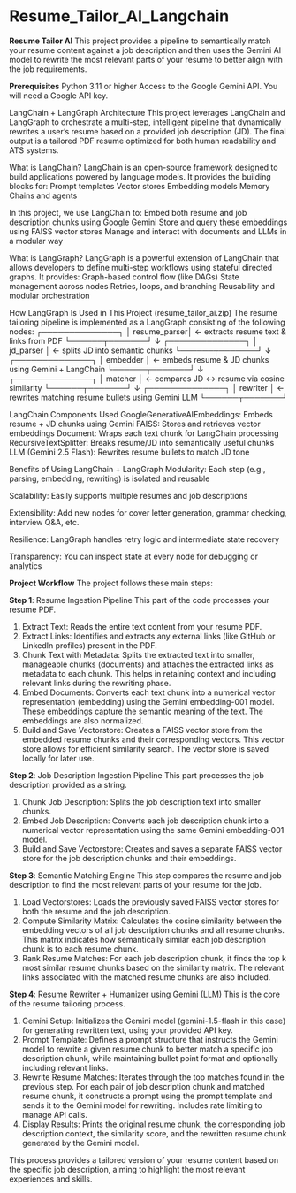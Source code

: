 # Resume_Tailor_AI_Langchain

**Resume Tailor AI**
This project provides a pipeline to semantically match your resume content against a job description and then uses the Gemini AI model to rewrite the most relevant parts of your resume to better align with the job requirements.

**Prerequisites**
  Python 3.11 or higher
  Access to the Google Gemini API. You will need a Google API key.

LangChain + LangGraph Architecture
This project leverages LangChain and LangGraph to orchestrate a multi-step, intelligent pipeline that dynamically rewrites a user’s resume based on a provided job description (JD). The final output is a tailored PDF resume optimized for both human readability and ATS systems.

What is LangChain?
LangChain is an open-source framework designed to build applications powered by language models. It provides the building blocks for:
  Prompt templates
  Vector stores
  Embedding models
  Memory
  Chains and agents

In this project, we use LangChain to:
  Embed both resume and job description chunks using Google Gemini
  Store and query these embeddings using FAISS vector stores
  Manage and interact with documents and LLMs in a modular way

What is LangGraph?
LangGraph is a powerful extension of LangChain that allows developers to define multi-step workflows using stateful directed graphs.
It provides:
  Graph-based control flow (like DAGs)
  State management across nodes
  Retries, loops, and branching
  Reusability and modular orchestration

How LangGraph Is Used in This Project (resume_tailor_ai.zip)
The resume tailoring pipeline is implemented as a LangGraph consisting of the following nodes:
              ┌──────────────┐
              │ resume_parser│ ← extracts resume text & links from PDF
              └──────┬───────┘
                     ↓
              ┌──────────────┐
              │   jd_parser  │ ← splits JD into semantic chunks
              └──────┬───────┘
                     ↓
              ┌──────────────┐
              │   embedder   │ ← embeds resume & JD chunks using Gemini + LangChain
              └──────┬───────┘
                     ↓
              ┌──────────────┐
              │   matcher    │ ← compares JD ↔ resume via cosine similarity
              └──────┬───────┘
                     ↓
              ┌──────────────┐
              │   rewriter   │ ← rewrites matching resume bullets using Gemini LLM
              └──────┬───────┘
                 
LangChain Components Used
GoogleGenerativeAIEmbeddings: Embeds resume + JD chunks using Gemini
FAISS: Stores and retrieves vector embeddings
Document:	Wraps each text chunk for LangChain processing
RecursiveTextSplitter: Breaks resume/JD into semantically useful chunks
LLM (Gemini 2.5 Flash):	Rewrites resume bullets to match JD tone

Benefits of Using LangChain + LangGraph
Modularity: Each step (e.g., parsing, embedding, rewriting) is isolated and reusable

Scalability: Easily supports multiple resumes and job descriptions

Extensibility: Add new nodes for cover letter generation, grammar checking, interview Q&A, etc.

Resilience: LangGraph handles retry logic and intermediate state recovery

Transparency: You can inspect state at every node for debugging or analytics

**Project Workflow**
The project follows these main steps:

**Step 1**: Resume Ingestion Pipeline
This part of the code processes your resume PDF.

  1. Extract Text: Reads the entire text content from your resume PDF.
  2. Extract Links: Identifies and extracts any external links (like GitHub or LinkedIn profiles) present in the PDF.
  3. Chunk Text with Metadata: Splits the extracted text into smaller, manageable chunks (documents) and attaches the extracted links as metadata to each chunk. This helps in retaining context and including relevant links during the rewriting phase.
  4. Embed Documents: Converts each text chunk into a numerical vector representation (embedding) using the Gemini embedding-001 model. These embeddings capture the semantic meaning of the text. The embeddings are also normalized.
  5. Build and Save Vectorstore: Creates a FAISS vector store from the embedded resume chunks and their corresponding vectors. This vector store allows for efficient similarity search. The vector store is saved locally for later use.

**Step 2**: Job Description Ingestion Pipeline
This part processes the job description provided as a string.

  1. Chunk Job Description: Splits the job description text into smaller chunks.
  2. Embed Job Description: Converts each job description chunk into a numerical vector representation using the same Gemini embedding-001 model.
  3. Build and Save Vectorstore: Creates and saves a separate FAISS vector store for the job description chunks and their embeddings.

**Step 3**: Semantic Matching Engine
This step compares the resume and job description to find the most relevant parts of your resume for the job.

  1. Load Vectorstores: Loads the previously saved FAISS vector stores for both the resume and the job description.
  2. Compute Similarity Matrix: Calculates the cosine similarity between the embedding vectors of all job description chunks and all resume chunks. This matrix indicates how semantically similar each job description chunk is to each resume chunk.
  3. Rank Resume Matches: For each job description chunk, it finds the top k most similar resume chunks based on the similarity matrix. The relevant links associated with the matched resume chunks are also included.

**Step 4**: Resume Rewriter + Humanizer using Gemini (LLM)
This is the core of the resume tailoring process.

  1. Gemini Setup: Initializes the Gemini model (gemini-1.5-flash in this case) for generating rewritten text, using your provided API key.
  2. Prompt Template: Defines a prompt structure that instructs the Gemini model to rewrite a given resume chunk to better match a specific job description chunk, while maintaining bullet point format and optionally including relevant links.
  3. Rewrite Resume Matches: Iterates through the top matches found in the previous step. For each pair of job description chunk and matched resume chunk, it constructs a prompt using the prompt template and sends it to the Gemini model for rewriting. Includes rate limiting to manage API calls.
  4. Display Results: Prints the original resume chunk, the corresponding job description context, the similarity score, and the rewritten resume chunk generated by the Gemini model.

This process provides a tailored version of your resume content based on the specific job description, aiming to highlight the most relevant experiences and skills.
